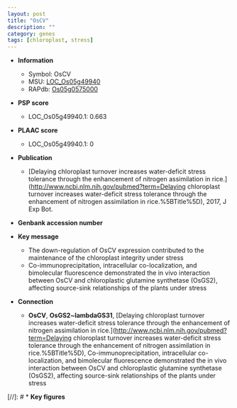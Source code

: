 ```yaml
---
layout: post
title: "OsCV"
description: ""
category: genes
tags: [chloroplast, stress]
---
```


* **Information**  
    + Symbol: OsCV  
    + MSU: [LOC_Os05g49940](http://rice.plantbiology.msu.edu/cgi-bin/ORF_infopage.cgi?orf=LOC_Os05g49940)  
    + RAPdb: [Os05g0575000](http://rapdb.dna.affrc.go.jp/viewer/gbrowse_details/irgsp1?name=Os05g0575000)  

* **PSP score**  
    + LOC_Os05g49940.1: 0.663 

* **PLAAC score**  
    + LOC_Os05g49940.1: 0 

* **Publication**  
    + [Delaying chloroplast turnover increases water-deficit stress tolerance through the enhancement of nitrogen assimilation in rice.](http://www.ncbi.nlm.nih.gov/pubmed?term=Delaying chloroplast turnover increases water-deficit stress tolerance through the enhancement of nitrogen assimilation in rice.%5BTitle%5D), 2017, J Exp Bot.

* **Genbank accession number**  

* **Key message**  
    + The down-regulation of OsCV expression contributed to the maintenance of the chloroplast integrity under stress
    + Co-immunoprecipitation, intracellular co-localization, and bimolecular fluorescence demonstrated the in vivo interaction between OsCV and chloroplastic glutamine synthetase (OsGS2), affecting source-sink relationships of the plants under stress

* **Connection**  
    + __OsCV__, __OsGS2~lambdaGS31__, [Delaying chloroplast turnover increases water-deficit stress tolerance through the enhancement of nitrogen assimilation in rice.](http://www.ncbi.nlm.nih.gov/pubmed?term=Delaying chloroplast turnover increases water-deficit stress tolerance through the enhancement of nitrogen assimilation in rice.%5BTitle%5D),  Co-immunoprecipitation, intracellular co-localization, and bimolecular fluorescence demonstrated the in vivo interaction between OsCV and chloroplastic glutamine synthetase (OsGS2), affecting source-sink relationships of the plants under stress

[//]: # * **Key figures**  


